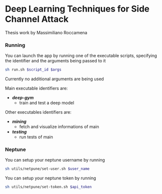 # Deep Learning Techniques for Side Channel Attack

Thesis work by Massimiliano Roccamena

### Running

You can launch the app by running one of the executable scripts, specifying the identifier and the arguments being passed to it

```bash
sh run.sh $script_id $args
```

Currently no additional arguments are being used

Main executable identifiers are:

- ***deep-gym***
  - train and test a deep model

Other executables identifiers are:

- ***mining***
  - fetch and visualize informations of main
- ***testing***
  - run tests of main

### Neptune

You can setup your neptune username by running

```bash
sh utils/netpune/set-user.sh $user_name
```

You can setup your neptune token by running

```bash
sh utils/netpune/set-token.sh $api_token
```
